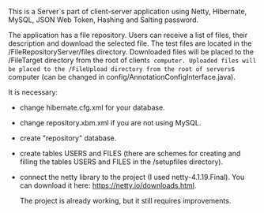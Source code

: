   This is a Server`s part of client-server application using Netty, Hibernate, MySQL,
      JSON Web Token, Hashing and Salting password.

  The application has a file repository. Users can receive a list of files, their description and
      download the selected file.
  The test files are located in the /FileRepositoryServer/files directory.
  Downloaded files will be placed to the /FileTarget directory from the root of client`s computer.
  Uploaded files will be placed to the /FileUpload directory from the root of servers`s computer
      (can be changed in config/AnnotationConfigInterface.java).

  It is necessary:
- change hibernate.cfg.xml for your database.
- change repository.xbm.xml if you are not using MySQL.
- create "repository" database.
- create tables USERS and FILES (there are schemes for creating and filling the tables
      USERS and FILES in the /setupfiles directory).
- connect the netty library to the project (I used netty-4.1.19.Final).
  You can download it here: https://netty.io/downloads.html.

  The project is already working, but it still requires improvements.